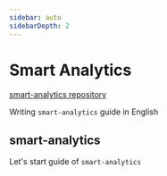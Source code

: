 ```yaml
---
sidebar: auto
sidebarDepth: 2
---
```


# Smart Analytics

[smart-analytics repository](https://github.com/teamlck/smart-analytics)

Writing `smart-analytics` guide in English


## smart-analytics
Let's start guide of `smart-analytics`
